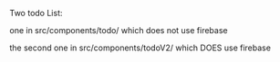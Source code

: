 Two todo List: 

one in src/components/todo/ which does not use firebase

the second one in src/components/todoV2/ which DOES use firebase
